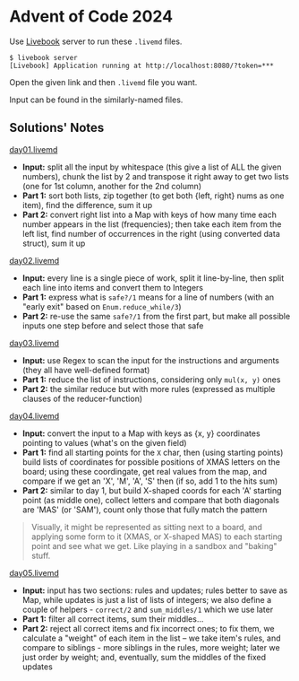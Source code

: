 # Advent of Code 2024

Use [Livebook](https://livebook.dev/) server to run these `.livemd` files.

```console
$ livebook server
[Livebook] Application running at http://localhost:8080/?token=***
```

Open the given link and then `.livemd` file you want.

Input can be found in the similarly-named files.

## Solutions' Notes

[day01.livemd](day01.livemd)

- **Input:** split all the input by whitespace (this give a list of ALL the given numbers), chunk the list by 2 and transpose it right away to get two lists (one for 1st column, another for the 2nd column)
- **Part 1:** sort both lists, zip together (to get both {left, right} nums as one item), find the difference, sum it up
- **Part 2:** convert right list into a Map with keys of how many time each number appears in the list (frequencies); then take each item from the left list, find number of occurrences in the right (using converted data struct), sum it up

[day02.livemd](day02.livemd)

- **Input:** every line is a single piece of work, split it line-by-line, then split each line into items and convert them to Integers
- **Part 1:** express what is `safe?/1` means for a line of numbers (with an "early exit" based on `Enum.reduce_while/3`)
- **Part 2:** re-use the same `safe?/1` from the first part, but make all possible inputs one step before and select those that safe

[day03.livemd](day03.livemd)

- **Input:** use Regex to scan the input for the instructions and arguments (they all have well-defined format)
- **Part 1:** reduce the list of instructions, considering only `mul(x, y)` ones
- **Part 2:** the similar reduce but with more rules (expressed as multiple clauses of the reducer-function)

[day04.livemd](day04.livemd)

- **Input:** convert the input to a Map with keys as {x, y} coordinates pointing to values (what's on the given field)
- **Part 1:** find all starting points for the `X` char, then (using starting points) build lists of coordinates for possible positions of XMAS letters on the board; using these coordingate, get real values from the map, and compare if we get an 'X', 'M', 'A', 'S' then (if so, add 1 to the hits sum)
- **Part 2:** similar to day 1, but build X-shaped coords for each 'A' starting point (as middle one), collect letters and compare that both diagonals are 'MAS' (or 'SAM'), count only those that fully match the pattern

> Visually, it might be represented as sitting next to a board, and applying some form to it (XMAS, or X-shaped MAS) to each starting point and see what we get. Like playing in a sandbox and "baking" stuff.

[day05.livemd](day05.livemd)

- **Input:** input has two sections: rules and updates; rules better to save as Map, while updates is just a list of lists of integers; we also define a couple of helpers - `correct/2` and `sum_middles/1` which we use later
- **Part 1:** filter all correct items, sum their middles...
- **Part 2:** reject all correct items and fix incorrect ones; to fix them, we calculate a "weight" of each item in the list – we take item's rules, and compare to siblings - more siblings in the rules, more weight; later we just order by weight; and, eventually, sum the middles of the fixed updates
